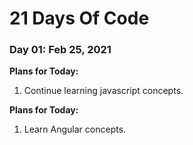 # 21 Days Of Code

### Day 01: Feb 25, 2021

**Plans for Today:**

1. Continue learning javascript concepts.

**Plans for Today:**

1. Learn Angular concepts.
